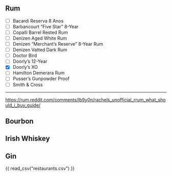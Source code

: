 ## Rum
- [ ] Bacardi Reserva 8 Anos
- [ ] Barbancourt “Five Star” 8-Year
- [ ] Copalli Barrel Rested Rum
- [ ] Denizen Aged White Rum
- [ ] Denizen “Merchant’s Reserve” 8-Year Rum
- [ ] Denizen Vatted Dark Rum
- [ ] Doctor Bird
- [ ] Doorly’s 12-Year
- [X] Doorly’s XO
- [ ] Hamilton Demerara Rum
- [ ] Pusser’s Gunpowder Proof
- [ ] Smith & Cross
---
https://rum.reddit.com/comments/lb9y0n/rachels_unofficial_rrum_what_should_i_buy_guide/  

## Bourbon

## Irish Whiskey

## Gin

{{ read_csv("restaurants.csv") }}
